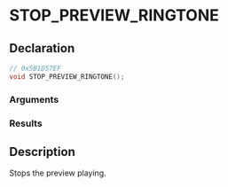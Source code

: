 # STOP_PREVIEW_RINGTONE

## Declaration
```cpp
// 0x5B1D57EF
void STOP_PREVIEW_RINGTONE();
```

### Arguments

### Results

## Description
Stops the preview playing.